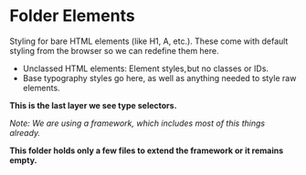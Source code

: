 # Folder Elements

Styling for bare HTML elements (like H1, A, etc.).
These come with default styling from the browser so we can redefine them here.

* Unclassed HTML elements: Element styles, but no classes or IDs.
* Base typography styles go here, as well as anything needed to style raw elements.

**This is the last layer we see type selectors.**  

_Note: We are using a framework, which includes most of this things already._

**This folder holds only a few files to extend the framework or it remains empty.**